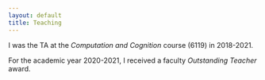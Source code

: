 ```yaml
---
layout: default
title: Teaching
---
```


I was the TA at the *Computation and Cognition* course (6119) in 2018-2021.

For the academic year 2020-2021, I received a faculty *Outstanding Teacher* award.